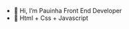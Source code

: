 - 👋 Hi, I’m Pauinha Front End Developer
- 🌱 Html + Css + Javascript 

<!---
Pauinha/Pauinha is a ✨ special ✨ repository because its `README.md` (this file) appears on your GitHub profile.
You can click the Preview link to take a look at your changes.
--->
